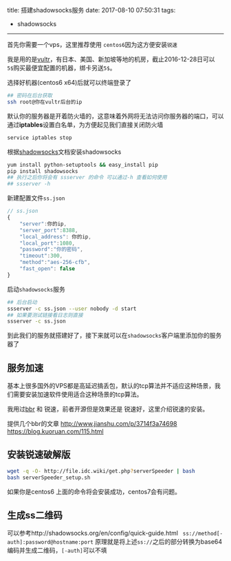 title: 搭建shadowsocks服务
date: 2017-08-10 07:50:31
tags:
  - shadowsocks
---

首先你需要一个vps，这里推荐使用 `centos6`因为这方便安装`锐速`

我是用的是[vultr](http://www.vultr.com/?ref=6898646)，有日本、美国、新加坡等地的机房，截止2016-12-28日可以`5$`购买最便宜配置的机器，绑卡另送`5$`。

选择好机器(centos6 x64)后就可以终端登录了
```bash
## 密码在后台获取
ssh root@你在vultr后台的ip
```
默认你的服务器是开着防火墙的，这意味着外网将无法访问你服务器的端口，可以通过**iptables**设置白名单，为方便起见我们直接关闭防火墙
```bash
service iptables stop
```

根据[shadowsocks](https://github.com/shadowsocks/shadowsocks/wiki/Shadowsocks-%E4%BD%BF%E7%94%A8%E8%AF%B4%E6%98%8E)文档安装shadowsocks
```bash
yum install python-setuptools && easy_install pip
pip install shadowsocks
## 执行之后你将会有 ssserver 的命令 可以通过-h 查看如何使用
## ssserver -h
```

新建配置文件`ss.json`
```javascript
// ss.json
{
    "server":你的ip,
    "server_port":8388,
    "local_address": 你的ip,
    "local_port":1080,
    "password":"你的密码",
    "timeout":300,
    "method":"aes-256-cfb",
    "fast_open": false
}
```

启动`shadowsocks`服务
```bash
## 后台启动
ssserver -c ss.json --user nobody -d start
## 如果要测试链接看日志则直接
ssserver -c ss.json
```

到此我们的服务就搭建好了，接下来就可以在`shadowsocks`客户端里添加你的服务器了

## 服务加速

基本上很多国外的VPS都是高延迟搞丢包，默认的tcp算法并不适应这种场景，我们需要安装加速软件使用适合这种场景的tcp算法。

我用过[bbr](https://github.com/google/bbr) 和 锐速，前者开源但是效果还是 锐速好，这里介绍锐速的安装。

提供几个bbr的文章
http://www.jianshu.com/p/3714f3a74698
https://blog.kuoruan.com/115.html

## 安装锐速破解版
```bash
wget -q -O- http://file.idc.wiki/get.php?serverSpeeder | bash
bash serverSpeeder_setup.sh
```
如果你是centos6 上面的命令将会安装成功，centos7会有问题。

## 生成ss二维码
可以参考http://shadowsocks.org/en/config/quick-guide.html
` ss://method[-auth]:password@hostname:port`
原理就是将上述`ss://`之后的部分转换为base64编码并生成二维码，`[-auth]`可以不填

